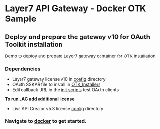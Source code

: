 # Layer7 API Gateway - Docker OTK Sample


## Deploy and prepare the gateway v10 for OAuth Toolkit installation
Demo to deploy and prepare Layer7 gateway container for OTK installation

### Dependencies
*  Layer7 gateway license v10 in [config](docker/config/) directory
*  OAuth SSKAR file to install in [OTK_Installers](docker/files/otk/OTK_Installers/)
*  Edit callback URL in the [init scripts](docker/files/otk/dbinit/03_otk_db_testdata.sql) test OAuth clients

**To run LAC add additional license**
*  Live API Creator v5.3 license [config](docker/config/) directory

### Navigate to [docker](docker) to get started.
